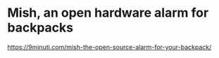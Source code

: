 # Mish, an open hardware alarm for backpacks

https://9minuti.com/mish-the-open-source-alarm-for-your-backpack/
